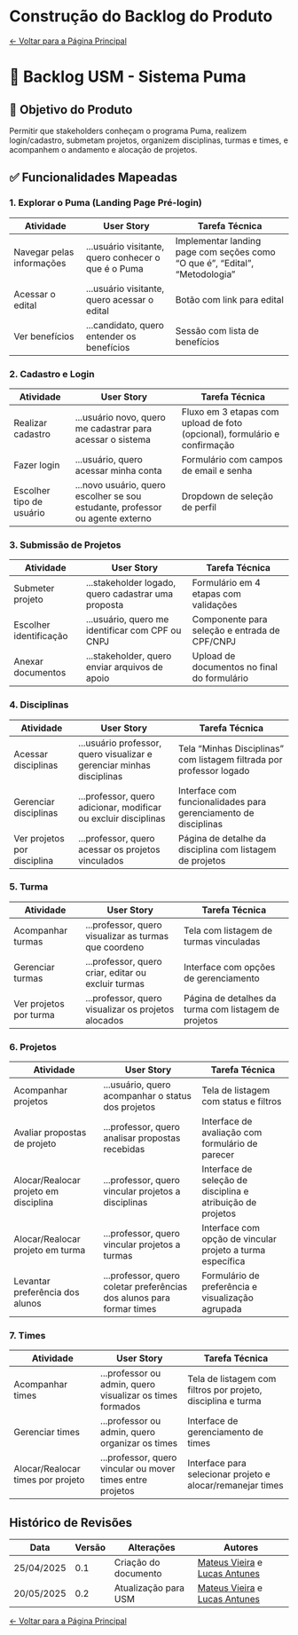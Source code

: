 # Construção do Backlog do Produto

[← Voltar para a Página Principal](../index.md)

# 📌 Backlog USM - Sistema Puma

## 🎯 Objetivo do Produto

Permitir que stakeholders conheçam o programa Puma, realizem login/cadastro, submetam projetos, organizem disciplinas, turmas e times, e acompanhem o andamento e alocação de projetos.

## ✅ Funcionalidades Mapeadas

### 1. Explorar o Puma (Landing Page Pré-login)

| Atividade                 | User Story                                          | Tarefa Técnica                                                              |
| ------------------------- | --------------------------------------------------- | --------------------------------------------------------------------------- |
| Navegar pelas informações | ...usuário visitante, quero conhecer o que é o Puma | Implementar landing page com seções como “O que é”, “Edital”, “Metodologia” |
| Acessar o edital          | ...usuário visitante, quero acessar o edital        | Botão com link para edital                                                  |
| Ver benefícios            | ...candidato, quero entender os benefícios          | Sessão com lista de benefícios                                              |

### 2. Cadastro e Login

| Atividade                | User Story                                                                    | Tarefa Técnica                                                            |
| ------------------------ | ----------------------------------------------------------------------------- | ------------------------------------------------------------------------- |
| Realizar cadastro        | ...usuário novo, quero me cadastrar para acessar o sistema                    | Fluxo em 3 etapas com upload de foto (opcional), formulário e confirmação |
| Fazer login              | ...usuário, quero acessar minha conta                                         | Formulário com campos de email e senha                                    |
| Escolher tipo de usuário | ...novo usuário, quero escolher se sou estudante, professor ou agente externo | Dropdown de seleção de perfil                                             |

### 3. Submissão de Projetos

| Atividade              | User Story                                          | Tarefa Técnica                                |
| ---------------------- | --------------------------------------------------- | --------------------------------------------- |
| Submeter projeto       | ...stakeholder logado, quero cadastrar uma proposta | Formulário em 4 etapas com validações         |
| Escolher identificação | ...usuário, quero me identificar com CPF ou CNPJ    | Componente para seleção e entrada de CPF/CNPJ |
| Anexar documentos      | ...stakeholder, quero enviar arquivos de apoio      | Upload de documentos no final do formulário   |

### 4. Disciplinas

| Atividade                   | User Story                                                            | Tarefa Técnica                                                       |
| --------------------------- | --------------------------------------------------------------------- | -------------------------------------------------------------------- |
| Acessar disciplinas         | ...usuário professor, quero visualizar e gerenciar minhas disciplinas | Tela “Minhas Disciplinas” com listagem filtrada por professor logado |
| Gerenciar disciplinas       | ...professor, quero adicionar, modificar ou excluir disciplinas       | Interface com funcionalidades para gerenciamento de disciplinas      |
| Ver projetos por disciplina | ...professor, quero acessar os projetos vinculados                    | Página de detalhe da disciplina com listagem de projetos             |

### 5. Turma

| Atividade              | User Story                                            | Tarefa Técnica                                       |
| ---------------------- | ----------------------------------------------------- | ---------------------------------------------------- |
| Acompanhar turmas      | ...professor, quero visualizar as turmas que coordeno | Tela com listagem de turmas vinculadas               |
| Gerenciar turmas       | ...professor, quero criar, editar ou excluir turmas   | Interface com opções de gerenciamento                |
| Ver projetos por turma | ...professor, quero visualizar os projetos alocados   | Página de detalhes da turma com listagem de projetos |

### 6. Projetos

| Atividade                             | User Story                                                            | Tarefa Técnica                                              |
| ------------------------------------- | --------------------------------------------------------------------- | ----------------------------------------------------------- |
| Acompanhar projetos                   | ...usuário, quero acompanhar o status dos projetos                    | Tela de listagem com status e filtros                       |
| Avaliar propostas de projeto          | ...professor, quero analisar propostas recebidas                      | Interface de avaliação com formulário de parecer            |
| Alocar/Realocar projeto em disciplina | ...professor, quero vincular projetos a disciplinas                   | Interface de seleção de disciplina e atribuição de projetos |
| Alocar/Realocar projeto em turma      | ...professor, quero vincular projetos a turmas                        | Interface com opção de vincular projeto a turma específica  |
| Levantar preferência dos alunos       | ...professor, quero coletar preferências dos alunos para formar times | Formulário de preferência e visualização agrupada           |

### 7. Times

| Atividade                         | User Story                                                 | Tarefa Técnica                                               |
| --------------------------------- | ---------------------------------------------------------- | ------------------------------------------------------------ |
| Acompanhar times                  | ...professor ou admin, quero visualizar os times formados  | Tela de listagem com filtros por projeto, disciplina e turma |
| Gerenciar times                   | ...professor ou admin, quero organizar os times            | Interface de gerenciamento de times                          |
| Alocar/Realocar times por projeto | ...professor, quero vincular ou mover times entre projetos | Interface para selecionar projeto e alocar/remanejar times   |

## Histórico de Revisões

| Data       | Versão | Alterações           | Autores                                                                                         |
| ---------- | ------ | -------------------- | ----------------------------------------------------------------------------------------------- |
| 25/04/2025 | 0.1    | Criação do documento | [Mateus Vieira](https://github.com/matix0) e [Lucas Antunes](https://github.com/LucasGSAntunes) |
| 20/05/2025 | 0.2    | Atualização para USM | [Mateus Vieira](https://github.com/matix0) e [Lucas Antunes](https://github.com/LucasGSAntunes) |

[← Voltar para a Página Principal](../index.md)
